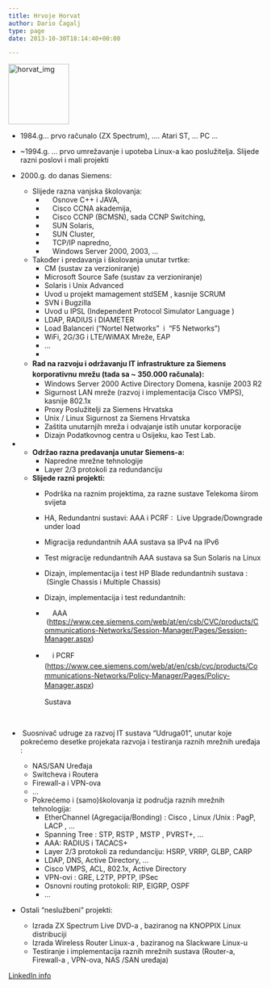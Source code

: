 ```yaml
---
title: Hrvoje Horvat
author: Dario Čagalj
type: page
date: 2013-10-30T18:14:40+00:00

---
```

<img class="alignnone size-full wp-image-1131" title="Hrvoje Horvat" src="https://i2.wp.com/www.opensource-osijek.org/wordpress/wp-content/uploads/2014/01/horvat_img.png?resize=120%2C120&#038;ssl=1" alt="horvat_img" width="120" height="120" srcset="https://i2.wp.com/www.opensource-osijek.org/wordpress/wp-content/uploads/2014/01/horvat_img.png?w=120&ssl=1 120w, https://i2.wp.com/www.opensource-osijek.org/wordpress/wp-content/uploads/2014/01/horvat_img.png?resize=150%2C150&ssl=1 150w, https://i2.wp.com/www.opensource-osijek.org/wordpress/wp-content/uploads/2014/01/horvat_img.png?resize=160%2C160&ssl=1 160w" sizes="(max-width: 120px) 100vw, 120px" data-recalc-dims="1" />

  * 1984.g&#8230; prvo računalo (ZX Spectrum), &#8230;. Atari ST, &#8230; PC &#8230;
  * ~1994.g. &#8230; prvo umrežavanje i upoteba Linux-a kao poslužitelja. Slijede razni poslovi i mali projekti
  * 2000.g. do danas Siemens: 
      * Slijede razna vanjska školovanja: 
          *     Osnove C++ i JAVA,
          *     Cisco CCNA akademija,
          *     Cisco CCNP (BCMSN), sada CCNP Switching,
          *     SUN Solaris,
          *     SUN Cluster,
          *     TCP/IP napredno,
          *     Windows Server 2000, 2003, &#8230;
      * Također i predavanja i školovanja unutar tvrtke: 
          * CM (sustav za verzioniranje)
          * Microsoft Source Safe (sustav za verzioniranje)
          * Solaris i Unix Advanced
          * Uvod u projekt mamagement stdSEM , kasnije SCRUM
          * SVN i Bugzilla
          * Uvod u IPSL (Independent Protocol Simulator Language )
          * LDAP, RADIUS i DIAMETER
          * Load Balanceri (&#8220;Nortel Networks&#8221;  i  &#8220;F5 Networks&#8221;)
          * WiFi, 2G/3G i LTE/WiMAX Mreže, EAP
          * &#8230;
          * 
      * <strong style="line-height: 1.5;">Rad na razvoju i održavanju IT infrastrukture za Siemens korporativnu mrežu </strong>**(tada sa ~ 350.000 računala):** 
          * Windows Server 2000 Active Directory Domena, kasnije 2003 R2
          * Sigurnost LAN mreže (razvoj i implementacija Cisco VMPS), kasnije 802.1x
          * Proxy Poslužitelji za Siemens Hrvatska
          * Unix / Linux Sigurnost za Siemens Hrvatska
          * Zaštita unutarnjih mreža i odvajanje istih unutar korporacije
          * Dizajn Podatkovnog centra u Osijeku, kao Test Lab.

  *   * **Održao razna predavanja unutar Siemens-a:** 
          * Napredne mrežne tehnologije
          * Layer 2/3 protokoli za redundanciju
      * **Slijede razni projekti:** 
          * Podrška na raznim projektima, za razne sustave Telekoma širom svijeta
          * HA, Redundantni sustavi: AAA i PCRF :  Live Upgrade/Downgrade under load
          * Migracija redundantnih AAA sustava sa IPv4 na IPv6
          * Test migracije redundantnih AAA sustava sa Sun Solaris na Linux
          * Dizajn, implementacija i test HP Blade redundantnih sustava :  (Single Chassis i Multiple Chassis)
          * Dizajn, implementacija i test redundantnih:
          *     AAA  (<https://www.cee.siemens.com/web/at/en/csb/CVC/products/Communications-Networks/Session-Manager/Pages/Session-Manager.aspx>)
          * <span style="line-height: 1.5;">    i PCRF (</span><a style="line-height: 1.5;" href="https://www.cee.siemens.com/web/at/en/csb/cvc/products/Communications-Networks/Policy-Manager/Pages/Policy-Manager.aspx">https://www.cee.siemens.com/web/at/en/csb/cvc/products/Communications-Networks/Policy-Manager/Pages/Policy-Manager.aspx</a><span style="line-height: 1.5;">)</span>
  
            Sustava

&nbsp;

  *  Suosnivač udruge za razvoj IT sustava &#8220;Udruga01&#8221;, unutar koje pokrećemo desetke projekata razvoja i testiranja raznih mrežnih uređaja : 
      * NAS/SAN Uređaja
      * Switcheva i Routera
      * Firewall-a i VPN-ova
      * &#8230;
      * Pokrećemo i (samo)školovanja iz područja raznih mrežnih tehnologija: 
          * EtherChannel (Agregacija/Bonding) : Cisco , Linux /Unix : PagP, LACP , &#8230;
          * Spanning Tree : STP, RSTP , MSTP , PVRST+, &#8230;
          * AAA: RADIUS i TACACS+
          * Layer 2/3 protokoli za redundanciju: HSRP, VRRP, GLBP, CARP
          * LDAP, DNS, Active Directory, &#8230;
          * Cisco VMPS, ACL, 802.1x, Active Directory
          * VPN-ovi : GRE, L2TP, PPTP, IPSec
          * Osnovni routing protokoli: RIP, EIGRP, OSPF
          * &#8230;

  * Ostali &#8220;neslužbeni&#8221; projekti: 
      * Izrada ZX Spectrum Live DVD-a , baziranog na KNOPPIX Linux distribuciji
      * Izrada Wireless Router Linux-a , baziranog na Slackware Linux-u
      * Testiranje i implementacija raznih mrežnih sustava (Router-a, Firewall-a , VPN-ova, NAS /SAN uređaja)

[LinkedIn info][1]

 [1]: http://www.linkedin.com/pub/hrvoje-horvat/1/77b/484 "LinkedIn info"